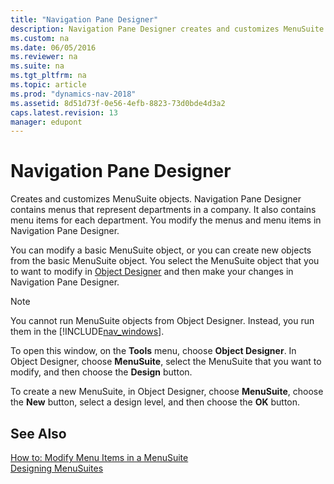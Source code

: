 ```yaml
---
title: "Navigation Pane Designer"
description: Navigation Pane Designer creates and customizes MenuSuite objects.
ms.custom: na
ms.date: 06/05/2016
ms.reviewer: na
ms.suite: na
ms.tgt_pltfrm: na
ms.topic: article
ms.prod: "dynamics-nav-2018"
ms.assetid: 8d51d73f-0e56-4efb-8823-73d0bde4d3a2
caps.latest.revision: 13
manager: edupont
---
```

# Navigation Pane Designer
Creates and customizes MenuSuite objects. Navigation Pane Designer contains menus that represent departments in a company. It also contains menu items for each department. You modify the menus and menu items in Navigation Pane Designer.  

 You can modify a basic MenuSuite object, or you can create new objects from the basic MenuSuite object. You select the MenuSuite object that you to want to modify in [Object Designer](-$-S_2051-Object-Designer-$-.md) and then make your changes in Navigation Pane Designer.  

> [!NOTE]  
>  You cannot run MenuSuite objects from Object Designer. Instead, you run them in the [!INCLUDE[nav_windows](../includes/nav_windows_md.md)].  

 To open this window, on the **Tools** menu, choose **Object Designer**. In Object Designer, choose **MenuSuite**, select the MenuSuite that you want to modify, and then choose the **Design** button.  

 To create a new MenuSuite, in Object Designer, choose **MenuSuite**, choose the **New** button, select a design level, and then choose the **OK** button.  

## See Also  
 [How to: Modify Menu Items in a MenuSuite](../How-to--Modify-Menu-Items-in-a-MenuSuite.md)   
 [Designing MenuSuites](../Designing-MenuSuites.md)
